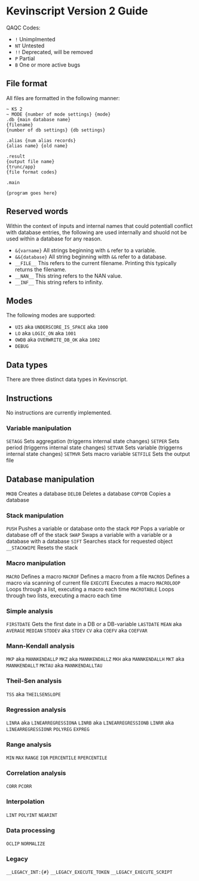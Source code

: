 # Kevinscript Version 2 Guide
QAQC Codes:
- `!` Unimplmented
- `NT` Untested
- `!!` Deprecated, will be removed
- `P` Partial
- `B` One or more active bugs

## File format
All files are formatted in the following manner:
```
~ KS 2
~ MODE {number of mode settings} {mode} 
.db {main database name}
{filename}
{number of db settings} {db settings}

.alias {num alias records}
{alias name} {old name}

.result 
{output file name} 
{trunc/app}
{file format codes}

.main

{program goes here}

```

## Reserved words
Within the context of inputs and internal names that could potentiall conflict with database entries, the following are used internally and shuold not be used within a database for any reason.
- `&{varname}` All strings beginning with `&` refer to a variable.
- `&&{database}` All string beginning witth `&&` refer to a database.
- `__FILE__` This refers to the current filename. Printing this typically returns the filename.
- `__NAN__` This string refers to the NAN value.
- `__INF__` This string refers to infinity.

## Modes
The following modes are supported:
- `UIS` aka `UNDERSCORE_IS_SPACE` aka `1000`
- `LO` aka `LOGIC_ON` aka `1001`
- `OWDB` aka `OVERWRITE_DB_OK` aka `1002`
- `DEBUG`

## Data types
There are three distinct data types in Kevinscript.

## Instructions
No instructions are currently implemented.

### Variable manipulation
`SETAGG` Sets aggregation (triggerns internal state changes)
`SETPER` Sets period (triggerns internal state changes)
`SETVAR` Sets variable (triggerns internal state changes)
`SETMVR` Sets macro variable 
`SETFILE` Sets the output file

## Database manipulation
`MKDB` Creates a database
`DELDB` Deletes a database
`COPYDB` Copies a database 

### Stack manipulation
`PUSH` Pushes a variable or database onto the stack
`POP` Pops a variable or database off of the stack
`SWAP` Swaps a variable with a variable or a database with a database
`SIFT` Searches stack for requested object
`__STACKWIPE` Resets the stack

### Macro manipulation
`MACRO` Defines a macro
`MACROF` Defines a macro from a file
`MACROS` Defines a macro via scanning of current file
`EXECUTE` Executes a macro
`MACROLOOP` Loops through a list, executing a macro each time
`MACROTABLE` Loops through two lists, executing a macro each time

### Simple analysis
`FIRSTDATE` Gets the first date in a DB or a DB-variable
`LASTDATE`
`MEAN` aka `AVERAGE`
`MEDIAN`
`STDDEV` aka `STDEV`
`CV` aka `COEFV` aka `COEFVAR`

### Mann-Kendall analysis
`MKP` aka `MANNKENDALLP`
`MKZ` aka `MANNKENDALLZ`
`MKH` aka `MANNKENDALLH`
`MKT` aka `MANNKENDALLT` 
`MKTAU` aka `MANNKENDALLTAU`

### Theil-Sen analysis
`TSS` aka `THEILSENSLOPE`

### Regression analysis
`LINRA` aka `LINEARREGRESSIONA`
`LINRB` aka `LINEARREGRESSIONB`
`LINRR` aka `LINEARREGRESSIONR`
`POLYREG`
`EXPREG`

### Range analysis
`MIN` 
`MAX`
`RANGE`
`IQR`
`PERCENTILE`
`RPERCENTILE`

### Correlation analysis
`CORR`
`PCORR`

### Interpolation
`LINT`
`POLYINT`
`NEARINT`

### Data processing
`OCLIP`
`NORMALIZE`

### Legacy
`__LEGACY_INT:{#}`
`__LEGACY_EXECUTE_TOKEN`
`__LEGACY_EXECUTE_SCRIPT`

